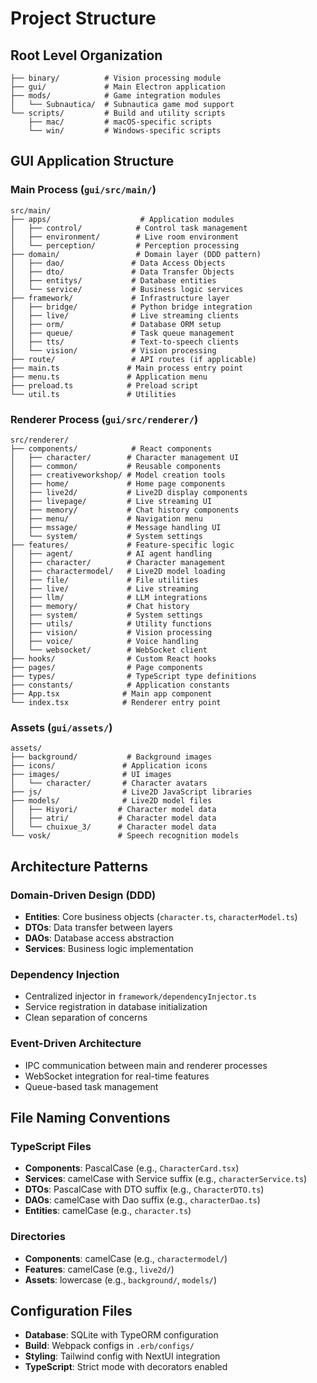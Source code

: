 # Project Structure

## Root Level Organization

```
├── binary/          # Vision processing module
├── gui/             # Main Electron application
├── mods/            # Game integration modules
│   └── Subnautica/  # Subnautica game mod support
└── scripts/         # Build and utility scripts
    ├── mac/         # macOS-specific scripts
    └── win/         # Windows-specific scripts
```

## GUI Application Structure

### Main Process (`gui/src/main/`)
```
src/main/
├── apps/                    # Application modules
│   ├── control/            # Control task management
│   ├── environment/        # Live room environment
│   └── perception/         # Perception processing
├── domain/                 # Domain layer (DDD pattern)
│   ├── dao/               # Data Access Objects
│   ├── dto/               # Data Transfer Objects
│   ├── entitys/           # Database entities
│   └── service/           # Business logic services
├── framework/             # Infrastructure layer
│   ├── bridge/            # Python bridge integration
│   ├── live/              # Live streaming clients
│   ├── orm/               # Database ORM setup
│   ├── queue/             # Task queue management
│   ├── tts/               # Text-to-speech clients
│   └── vision/            # Vision processing
├── route/                 # API routes (if applicable)
├── main.ts               # Main process entry point
├── menu.ts               # Application menu
├── preload.ts            # Preload script
└── util.ts               # Utilities
```

### Renderer Process (`gui/src/renderer/`)
```
src/renderer/
├── components/            # React components
│   ├── character/        # Character management UI
│   ├── common/           # Reusable components
│   ├── creativeworkshop/ # Model creation tools
│   ├── home/             # Home page components
│   ├── live2d/           # Live2D display components
│   ├── livepage/         # Live streaming UI
│   ├── memory/           # Chat history components
│   ├── menu/             # Navigation menu
│   ├── mssage/           # Message handling UI
│   └── system/           # System settings
├── features/             # Feature-specific logic
│   ├── agent/            # AI agent handling
│   ├── character/        # Character management
│   ├── charactermodel/   # Live2D model loading
│   ├── file/             # File utilities
│   ├── live/             # Live streaming
│   ├── llm/              # LLM integrations
│   ├── memory/           # Chat history
│   ├── system/           # System settings
│   ├── utils/            # Utility functions
│   ├── vision/           # Vision processing
│   ├── voice/            # Voice handling
│   └── websocket/        # WebSocket client
├── hooks/                # Custom React hooks
├── pages/                # Page components
├── types/                # TypeScript type definitions
├── constants/            # Application constants
├── App.tsx              # Main app component
└── index.tsx            # Renderer entry point
```

### Assets (`gui/assets/`)
```
assets/
├── background/           # Background images
├── icons/               # Application icons
├── images/              # UI images
│   └── character/       # Character avatars
├── js/                  # Live2D JavaScript libraries
├── models/              # Live2D model files
│   ├── Hiyori/         # Character model data
│   ├── atri/           # Character model data
│   └── chuixue_3/      # Character model data
└── vosk/               # Speech recognition models
```

## Architecture Patterns

### Domain-Driven Design (DDD)
- **Entities**: Core business objects (`character.ts`, `characterModel.ts`)
- **DTOs**: Data transfer between layers
- **DAOs**: Database access abstraction
- **Services**: Business logic implementation

### Dependency Injection
- Centralized injector in `framework/dependencyInjector.ts`
- Service registration in database initialization
- Clean separation of concerns

### Event-Driven Architecture
- IPC communication between main and renderer processes
- WebSocket integration for real-time features
- Queue-based task management

## File Naming Conventions

### TypeScript Files
- **Components**: PascalCase (e.g., `CharacterCard.tsx`)
- **Services**: camelCase with Service suffix (e.g., `characterService.ts`)
- **DTOs**: PascalCase with DTO suffix (e.g., `CharacterDTO.ts`)
- **DAOs**: camelCase with Dao suffix (e.g., `characterDao.ts`)
- **Entities**: camelCase (e.g., `character.ts`)

### Directories
- **Components**: camelCase (e.g., `charactermodel/`)
- **Features**: camelCase (e.g., `live2d/`)
- **Assets**: lowercase (e.g., `background/`, `models/`)

## Configuration Files
- **Database**: SQLite with TypeORM configuration
- **Build**: Webpack configs in `.erb/configs/`
- **Styling**: Tailwind config with NextUI integration
- **TypeScript**: Strict mode with decorators enabled